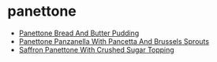 # panettone

 * [Panettone Bread And Butter Pudding](index/p/panettone-bread-and-butter-pudding-10078.json)
 * [Panettone Panzanella With Pancetta And Brussels Sprouts](index/p/panettone-panzanella-with-pancetta-and-brussels-sprouts-240746.json)
 * [Saffron Panettone With Crushed Sugar Topping](index/s/saffron-panettone-with-crushed-sugar-topping-233914.json)
